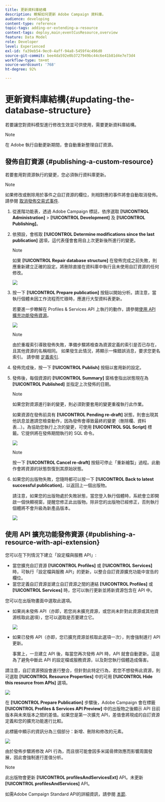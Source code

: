 ```yaml
---
title: 更新資料庫結構
description: 瞭解如何更新 Adobe Campaign 資料庫。
audience: developing
content-type: reference
topic-tags: adding-or-extending-a-resource
context-tags: deploy,main;eventCusResource,overview
feature: Data Model
role: Developer
level: Experienced
exl-id: fa39eb54-9ec0-4aff-94a8-5459f4c496d0
source-git-commit: bee4da592e0b3727949bc44c6e41b81d4e7e73d4
workflow-type: tm+mt
source-wordcount: '768'
ht-degree: 92%

---
```


# 更新資料庫結構{#updating-the-database-structure}

若要讓您對資料模型進行修改生效並可供使用，需要更新資料庫結構。

>[!NOTE]
>
>在 Adobe 執行自動更新期間，會自動重新整理自訂資源。

## 發佈自訂資源 {#publishing-a-custom-resource}

若要套用對資源執行的變更，您必須執行資料庫更新。

>[!NOTE]
>
>如果修改或刪除用於事件之自訂資源的欄位，則相對應的事件將會自動取消發佈。請參閱 [取消發佈交易式事件](../../channels/using/publishing-transactional-event.md#unpublishing-an-event).

1. 從進階功能表，透過 Adobe Campaign 標誌，依序選取 **[!UICONTROL Administration]** > **[!UICONTROL Development]** 及 **[!UICONTROL Publishing]**。
1. 依預設，會核取 **[!UICONTROL Determine modifications since the last publication]** 選項，這代表僅會套用自上次更新後所進行的變更。

   >[!NOTE]
   >
   >如果 **[!UICONTROL Repair database structure]** 在發佈完成之前失敗，則應重新建立正確的設定。將刪除直接在資料庫中執行且未使用自訂資源的任何修改。

   ![](assets/schema_extension_12.png)

1. 按一下 **[!UICONTROL Prepare publication]** 按鈕以開始分析。請注意，當執行個體未因工作流程而忙碌時，應進行大型資料表更新。

   若要進一步瞭解在 Profiles &amp; Services API 上執行的動作，請參閱[使用 API 擴充功能發佈資源](#publishing-a-resource-with-api-extension)。

   ![](assets/schema_extension_13.png)

   >[!NOTE]
   >
   >由於重複索引導致發佈失敗，準備步驟將檢查為資源定義的索引是否已存在，且其他資源的名稱相同。 如果發生此情況，將顯示一條錯誤消息，要求您更名索引。 請參閱 [定義索引](configuring-the-resource-s-data-structure.md#defining-indexes).

1. 發佈完成後，按一下 **[!UICONTROL Publish]** 按鈕以套用新的設定。
1. 發佈後，每個資源的 **[!UICONTROL Summary]** 窗格會指出狀態現在為 **[!UICONTROL Published]** 並指定上次發佈的日期。

   >[!NOTE]
   >
   >如果您對資源進行新的變更，則必須對要套用的變更重複執行此作業。

   如果資源在發佈前具有 **[!UICONTROL Pending re-draft]** 狀態，則會出現其他訊息並邀請您檢查動作，因為發佈會導致最終的變更（刪除欄、資料表…）。為協助您執行上次的變更，可使用 **[!UICONTROL SQL Script]** 標籤。它提供將在發佈期間執行的 SQL 命令。

   ![](assets/schema_extension_scriptsql.png)

   >[!NOTE]
   >
   >按一下 **[!UICONTROL Cancel re-draft]** 按鈕可停止「重新繪製」過程。此動作會將資源的狀態恢復到其原始狀態。

1. 如果您的出版物失敗，您隨時都可以按一下 **[!UICONTROL Back to latest successful publication]**，以返回上一個出版物。

   請注意，如果您的出版物處於失敗狀態，當您登入執行個體時，系統會立即開啟一個快顯視窗，提醒您修正此出版物。除非您的出版物已經修正，否則執行個體將不會升級為新產品版本。

   ![](assets/schema_extension_31.png)

## 使用 API 擴充功能發佈資源 {#publishing-a-resource-with-api-extension}

您可以在下列情況下建立「設定檔與服務 API」:

* 當您擴充自訂資源 **[!UICONTROL Profiles]** 或 **[!UICONTROL Services]**&#x200B;時，可執行「設定檔與服務 API」的更新，以整合自訂資源擴充功能中宣告的欄位。
* 當您定義自訂資源並建立自訂資源之間的連結 **[!UICONTROL Profiles]** 或 **[!UICONTROL Services]** 時，您可以執行更新並將新資源包含在 API 中。

您可以在出版物畫面中選取此選項。

* 如果尚未發佈 API（亦即，若您尚未擴充資源，或您尚未針對此資源或其他資源核取此選項），您可以選取是否要建立它。

   ![](assets/create-profile-and-services-api.png)

* 如果已發佈 API（亦即，您已擴充資源並核取此選項一次），則會強制進行 API 更新。

   事實上，一旦建立 API 後，每當您再次發佈 API 時，API 就會自動更新。這是為了避免中斷此 API 的設定檔或服務資源，以及對您執行個體造成傷害。

請注意，自訂資源預設會進行整合，但針對此特定行為，若您不想發佈此資源，則可選取 **[!UICONTROL Resource Properties]** 中的可用 **[!UICONTROL Hide this resource from APIs]** 選項。

![](assets/removefromextoption.png)

在 **[!UICONTROL Prepare Publication]** 步驟後，Adobe Campaign 會在標籤 **[!UICONTROL Profiles & Services API Preview]** 中的出版物之後顯示 API 目前版本與未來版本之間的差值。如果您是第一次擴充 API，差值會將現成的自訂資源定義和您的擴充功能進行比較。

此標籤中顯示的資訊分為三個部分：新增、刪除和修改的元素。

![](assets/extendpandsapi_diff.png)

由於發佈步驟將修改 API 行為，而且很可能會因多米諾骨牌效應而影響周圍發展，因此會強制進行差值分析。

>[!NOTE]
>
>此出版物會更新 **[!UICONTROL profilesAndServicesExt]** API。未更新 **[!UICONTROL profilesAndServices]** API。

如需Adobe Campaign Standard API的詳細資訊，請參閱 [本節](../../api/using/get-started-apis.md).
